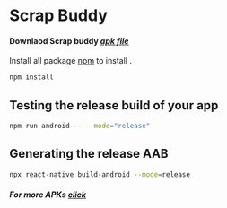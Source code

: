 # Scrap Buddy
#### Downlaod Scrap buddy [*apk file*](https://drive.google.com/drive/folders/12isDv0AWxWc1iluow9WbCnnT1jOwGqNJ?usp=drive_link)

Install all package [npm](https://docs.npmjs.com/cli/v8/commands/npm-install) to install .

```bash
npm install
```
## Testing the release build of your app
```bash
npm run android -- --mode="release"
```
## Generating the release AAB
```bash
npx react-native build-android --mode=release
```


#### *For more APKs [click](https://derivationxxx.netlify.app/)*
